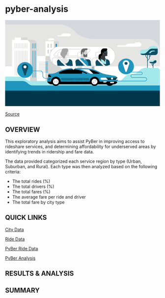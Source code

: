 # pyber-analysis

![alt_text](https://github.com/farwaali08/pyber-analysis/blob/4796dc8c3d14b6a5c595430828bd277bf8bcf3cd/ridesharing_future.png.webp)

[Source](https://www.theengineblock.com/uber-lyft-and-the-culture-of-ridesharing-can-it-survive/)

## OVERVIEW

This exploratory analysis aims to assist PyBer in improving access to rideshare services, and determining affordability for underserved areas by identifying trends in ridership and fare data. 

The data provided categorized each service region by type (Urban, Suburban, and Rural). Each type was then analyzed based on the following criteria:

* The total rides (%)
* The total drivers (%)
* The total fares (%)
* The average fare per ride and driver
* The total fare by city type


## QUICK LINKS

[City Data](https://github.com/farwaali08/pyber-analysis/blob/c756bf2e18c8f727e5f3b5a21dd6413296f45aa2/Resources/city_data.csv)

[Ride Data](https://github.com/farwaali08/pyber-analysis/blob/c756bf2e18c8f727e5f3b5a21dd6413296f45aa2/Resources/ride_data.csv)

[PyBer Ride Data](https://github.com/farwaali08/pyber-analysis/blob/c756bf2e18c8f727e5f3b5a21dd6413296f45aa2/Resources/PyBer_ride_data.csv)

[PyBer Analysis](https://github.com/farwaali08/pyber-analysis/blob/c756bf2e18c8f727e5f3b5a21dd6413296f45aa2/Resources/PyBer_Challenge_starter.ipynb)

## RESULTS & ANALYSIS
## SUMMARY

